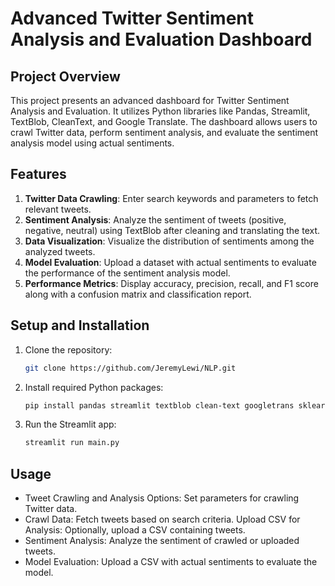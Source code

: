 # Advanced Twitter Sentiment Analysis and Evaluation Dashboard

## Project Overview

This project presents an advanced dashboard for Twitter Sentiment Analysis and Evaluation. It utilizes Python libraries like Pandas, Streamlit, TextBlob, CleanText, and Google Translate. The dashboard allows users to crawl Twitter data, perform sentiment analysis, and evaluate the sentiment analysis model using actual sentiments.

## Features

1. **Twitter Data Crawling**: Enter search keywords and parameters to fetch relevant tweets.
2. **Sentiment Analysis**: Analyze the sentiment of tweets (positive, negative, neutral) using TextBlob after cleaning and translating the text.
3. **Data Visualization**: Visualize the distribution of sentiments among the analyzed tweets.
4. **Model Evaluation**: Upload a dataset with actual sentiments to evaluate the performance of the sentiment analysis model.
5. **Performance Metrics**: Display accuracy, precision, recall, and F1 score along with a confusion matrix and classification report.

## Setup and Installation

1. Clone the repository:
   ```bash
   git clone https://github.com/JeremyLewi/NLP.git
   ```
2. Install required Python packages:
   ```bash
   pip install pandas streamlit textblob clean-text googletrans sklearn matplotlib
   ```
3. Run the Streamlit app:
   ```bash
   streamlit run main.py
   ```

## Usage

- Tweet Crawling and Analysis Options: Set parameters for crawling Twitter data.
- Crawl Data: Fetch tweets based on search criteria.
  Upload CSV for Analysis: Optionally, upload a CSV containing tweets.
- Sentiment Analysis: Analyze the sentiment of crawled or uploaded tweets.
- Model Evaluation: Upload a CSV with actual sentiments to evaluate the model.
